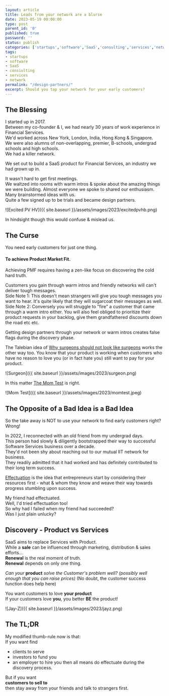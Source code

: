 ```yaml
---
layout: article
title: Leads from your network are a blurse
date: 2023-05-19 00:00:00
type: post
parent_id: '0'
published: true
password: ''
status: publish
categories: ['startups','software','SaaS','consulting','services','network']
tags:
- startups
- software
- SaaS
- consiulting
- services
- network
permalink: "/design-partners/"
excerpt: Should you tap your network for your early customers?
---
```


## The Blessing

I started up in 2017.   
Between my co-founder & I, we had nearly 30 years of work experience in Financial Services.   
We'd worked across New York, London, India, Hong Kong & Singapore.   
We were also alumns of non-overlapping, premier, B-schools, undergrad schools and high schools.   
We had a killer network.   
   
We set out to build a SaaS product for Financial Services, an industry we had grown up in.   
   
It wasn't hard to get first meetings.    
We waltzed into rooms with warm intros & spoke about the amazing things we were building.
Almost everyone we spoke to shared our enthusiasm. Many brainstormed ideas with us.   
Quite a few signed up to be trials and became design partners.   

![Excited PV HV]({{ site.baseurl }}/assets/images/2023/excitedpvhb.png)
   
In hindsight though this would confuse & mislead us.      
   
## The Curse
   
You need early customers for just one thing.   
   
#### To achieve Product Market Fit.   
  
Achieving PMF requires having a zen-like focus on discovering the cold hard truth.   

Customers you gain through warm intros and friendly networks will can't deliver tough messages.    
Side Note 1: This doesn't mean strangers will give you tough messages you want to hear. It's quite likely that they will sugarcoat their messages as well.  
Side Note 2: Conversely you will struggle to "fire" a customer that came through a warm intro either. You will also feel obliged to prioritize their product requests in your backlog, give them grandfathered discounts down the road etc etc.     

Getting design partners through your network or warm intros creates false flags during the discovery phase.  

The Talebian idea of [Why surgeons should not look like surgeons](https://medium.com/incerto/surgeons-should-notlook-like-surgeons-23b0e2cf6d52) works the other way too. You know that your product is working when customers who have no reason to love you (or in fact hate you) still want to pay for your product.  
   
![Surgeon]({{ site.baseurl }}/assets/images/2023/surgeon.png)

In this matter [The Mom Test](https://www.momtestbook.com/) is right.  

![Mom Test]({{ site.baseurl }}/assets/images/2023/momtest.jpeg)

## The Opposite of a Bad Idea is a Bad Idea

So the take away is NOT to use your network to find early customers right?   
Wrong!   

In 2022, I reconnected with an old friend from my undergrad days.  
This person had slowly & diligently bootstrapped their way to successful Software Services business over a decade.  
They'd not been shy about reaching out to our mutual IIT network for business.  
They readily admitted that it had worked and has definitely contributed to their long term success.   

[Effectuation](https://entrepreneurshiptheories.blogspot.com/2017/08/sarasvathy-effectuation-theory.html) is the idea that entrepreneurs start by considering their resources first - what & whom they know and weave their way towards progress stumbling upon success.   

My friend had effectuated.   
Well, I'd tried effectuation too!   
So why had I failed when my friend had succeeded?  
Was I just plain unlucky?  

## Discovery - Product vs Services

SaaS aims to replace Services with Product.    
While a **sale** can be influenced through marketing, distribution & sales efforts...   
**Renewal** is the real moment of truth.   
**Renewal** depends on only one thing.   

*Can your* **product** *solve the Customer's problem well? (possibly well enough that you can raise prices)*
(No doubt, the customer success function does help here)  

You want customers to love **your product**  
If your customers love **you**, you better **BE** the product!

![Jay-Z]({{ site.baseurl }}/assets/images/2023/jayz.png)

## The TL;DR   

My modified thumb-rule now is that:    
If you want find     
 - clients to serve
 - investors to fund you
 - an employer to hire you
then all means do effectuate during the discovery process.     

But if you want   
**customers to sell to**   
then stay away from your friends and talk to strangers first.    